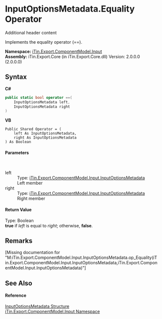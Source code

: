 # InputOptionsMetadata.Equality Operator 
Additional header content 

Implements the equality operator (==).

**Namespace:**&nbsp;<a href="N_iTin_Export_ComponentModel_Input">iTin.Export.ComponentModel.Input</a><br />**Assembly:**&nbsp;iTin.Export.Core (in iTin.Export.Core.dll) Version: 2.0.0.0 (2.0.0.0)

## Syntax

**C#**<br />
``` C#
public static bool operator ==(
	InputOptionsMetadata left,
	InputOptionsMetadata right
)
```

**VB**<br />
``` VB
Public Shared Operator = ( 
	left As InputOptionsMetadata,
	right As InputOptionsMetadata
) As Boolean
```


#### Parameters
&nbsp;<dl><dt>left</dt><dd>Type: <a href="T_iTin_Export_ComponentModel_Input_InputOptionsMetadata">iTin.Export.ComponentModel.Input.InputOptionsMetadata</a><br />Left member</dd><dt>right</dt><dd>Type: <a href="T_iTin_Export_ComponentModel_Input_InputOptionsMetadata">iTin.Export.ComponentModel.Input.InputOptionsMetadata</a><br />Right member</dd></dl>

#### Return Value
Type: Boolean<br /><strong>true</strong> if *left* is equal to *right*; otherwise, <strong>false</strong>.

## Remarks
\[Missing <remarks> documentation for "M:iTin.Export.ComponentModel.Input.InputOptionsMetadata.op_Equality(iTin.Export.ComponentModel.Input.InputOptionsMetadata,iTin.Export.ComponentModel.Input.InputOptionsMetadata)"\]

## See Also


#### Reference
<a href="T_iTin_Export_ComponentModel_Input_InputOptionsMetadata">InputOptionsMetadata Structure</a><br /><a href="N_iTin_Export_ComponentModel_Input">iTin.Export.ComponentModel.Input Namespace</a><br />